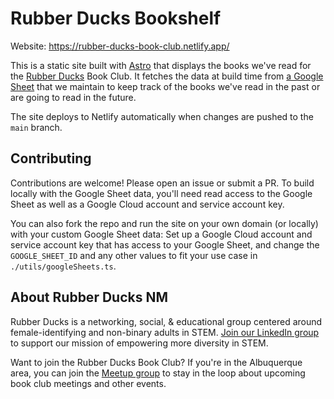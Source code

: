 # Rubber Ducks Bookshelf

Website: https://rubber-ducks-book-club.netlify.app/

This is a static site built with [Astro](https://astro.build/) that displays the books we've read for the [Rubber Ducks](https://www.linkedin.com/company/rubber-ducks-nm) Book Club. It fetches the data at build time from [a Google Sheet](https://docs.google.com/spreadsheets/d/1xZfBupIyI0MezvG-8iACqHrzTrlNt4jqRYGuUZdrp-A/edit?usp=sharing) that we maintain to keep track of the books we've read in the past or are going to read in the future.

The site deploys to Netlify automatically when changes are pushed to the `main` branch.

## Contributing

Contributions are welcome! Please open an issue or submit a PR. To build locally with the Google Sheet data, you'll need read access to the Google Sheet as well as a Google Cloud account and service account key. 

You can also fork the repo and run the site on your own domain (or locally) with your custom Google Sheet data: Set up a Google Cloud account and service account key that has access to your Google Sheet, and change the `GOOGLE_SHEET_ID` and any other values to fit your use case in `./utils/googleSheets.ts`.

## About Rubber Ducks NM 

Rubber Ducks is a networking, social, & educational group centered around female-identifying and non-binary adults in STEM. [Join our LinkedIn group](https://www.linkedin.com/groups/13884181/) to support our mission of empowering more diversity in STEM.

Want to join the Rubber Ducks Book Club? If you're in the Albuquerque area, you can join the [Meetup group](https://www.meetup.com/rubber-ducks) to stay in the loop about upcoming book club meetings and other events.
